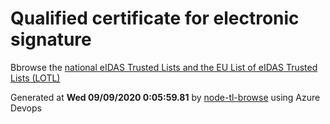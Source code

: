 # Qualified certificate for electronic signature 
 Bbrowse the [national eIDAS Trusted Lists and the EU List of eIDAS Trusted Lists (LOTL)](https://webgate.ec.europa.eu/tl-browser/#/) 
 
 
Generated at **Wed 09/09/2020  0:05:59.81** by [node-tl-browse](https://github.com/ymedlop/node-tl-browser) using Azure Devops 
